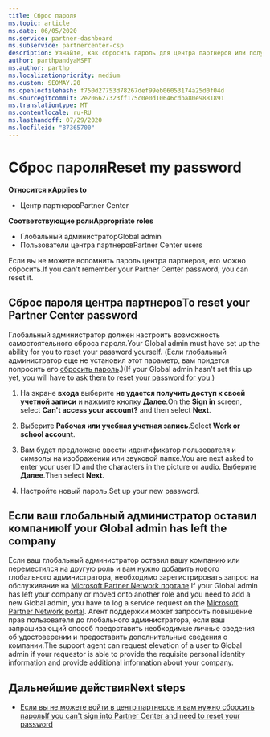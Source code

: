 ```yaml
---
title: Сброс пароля
ms.topic: article
ms.date: 06/05/2020
ms.service: partner-dashboard
ms.subservice: partnercenter-csp
description: Узнайте, как сбросить пароль для центра партнеров или получить помощь от глобального администратора вашей компании. Кроме того, Узнайте, как добавить нового глобального администратора центра партнеров.
author: parthpandyaMSFT
ms.author: parthp
ms.localizationpriority: medium
ms.custom: SEOMAY.20
ms.openlocfilehash: f750d27753d78267def99eb06053174a25d0f04d
ms.sourcegitcommit: 2e206627323ff175c0e0d10646cdba80e9881891
ms.translationtype: MT
ms.contentlocale: ru-RU
ms.lasthandoff: 07/29/2020
ms.locfileid: "87365700"
---
```

# <a name="reset-my-password"></a><span data-ttu-id="2de41-103">Сброс пароля</span><span class="sxs-lookup"><span data-stu-id="2de41-103">Reset my password</span></span>

<span data-ttu-id="2de41-104">**Относится к**</span><span class="sxs-lookup"><span data-stu-id="2de41-104">**Applies to**</span></span>

- <span data-ttu-id="2de41-105">Центр партнеров</span><span class="sxs-lookup"><span data-stu-id="2de41-105">Partner Center</span></span>
 
<span data-ttu-id="2de41-106">**Соответствующие роли**</span><span class="sxs-lookup"><span data-stu-id="2de41-106">**Appropriate roles**</span></span>

- <span data-ttu-id="2de41-107">Глобальный администратор</span><span class="sxs-lookup"><span data-stu-id="2de41-107">Global admin</span></span>
- <span data-ttu-id="2de41-108">Пользователи центра партнеров</span><span class="sxs-lookup"><span data-stu-id="2de41-108">Partner Center users</span></span>


<span data-ttu-id="2de41-109">Если вы не можете вспомнить пароль центра партнеров, его можно сбросить.</span><span class="sxs-lookup"><span data-stu-id="2de41-109">If you can't remember your Partner Center password, you can reset it.</span></span>

## <a name="to-reset-your-partner-center-password"></a><span data-ttu-id="2de41-110">Сброс пароля центра партнеров</span><span class="sxs-lookup"><span data-stu-id="2de41-110">To reset your Partner Center password</span></span>

<span data-ttu-id="2de41-111">Глобальный администратор должен настроить возможность самостоятельного сброса пароля.</span><span class="sxs-lookup"><span data-stu-id="2de41-111">Your Global admin must have set up the ability for you to reset your password yourself.</span></span> <span data-ttu-id="2de41-112">(Если глобальный администратор еще не установил этот параметр, вам придется попросить его [сбросить пароль](reset-a-user-password.md).)</span><span class="sxs-lookup"><span data-stu-id="2de41-112">(If your Global admin hasn't set this up yet, you will have to ask them to [reset your password for you](reset-a-user-password.md).)</span></span>

1. <span data-ttu-id="2de41-113">На экране **входа** выберите **не удается получить доступ к своей учетной записи** и нажмите кнопку **Далее**.</span><span class="sxs-lookup"><span data-stu-id="2de41-113">On the **Sign in** screen, select **Can't access your account?** and then select **Next**.</span></span>

2. <span data-ttu-id="2de41-114">Выберите **Рабочая или учебная учетная запись**.</span><span class="sxs-lookup"><span data-stu-id="2de41-114">Select **Work or school account**.</span></span>

3. <span data-ttu-id="2de41-115">Вам будет предложено ввести идентификатор пользователя и символы на изображении или звуковой папке.</span><span class="sxs-lookup"><span data-stu-id="2de41-115">You are next asked to enter your user ID and the characters in the picture or audio.</span></span> <span data-ttu-id="2de41-116">Выберите **Далее**.</span><span class="sxs-lookup"><span data-stu-id="2de41-116">Then select **Next**.</span></span>

4. <span data-ttu-id="2de41-117">Настройте новый пароль.</span><span class="sxs-lookup"><span data-stu-id="2de41-117">Set up your new password.</span></span>

## <a name="if-your-global-admin-has-left-the-company"></a><span data-ttu-id="2de41-118">Если ваш глобальный администратор оставил компанию</span><span class="sxs-lookup"><span data-stu-id="2de41-118">If your Global admin has left the company</span></span>

<span data-ttu-id="2de41-119">Если ваш глобальный администратор оставил вашу компанию или переместился на другую роль и вам нужно добавить нового глобального администратора, необходимо зарегистрировать запрос на обслуживание на [Microsoft Partner Network портале](https://partner.microsoft.com/commercial#/).</span><span class="sxs-lookup"><span data-stu-id="2de41-119">If your Global admin has left your company or moved onto another role and you need to add a new Global admin, you have to log a service request on the [Microsoft Partner Network portal](https://partner.microsoft.com/commercial#/).</span></span> <span data-ttu-id="2de41-120">Агент поддержки может запросить повышение прав пользователя до глобального администратора, если ваш запрашивающий способ предоставить необходимые личные сведения об удостоверении и предоставить дополнительные сведения о компании.</span><span class="sxs-lookup"><span data-stu-id="2de41-120">The support agent can request elevation of a user to Global admin if your requestor is able to provide the requisite personal identity information and provide additional information about your company.</span></span>

## <a name="next-steps"></a><span data-ttu-id="2de41-121">Дальнейшие действия</span><span class="sxs-lookup"><span data-stu-id="2de41-121">Next steps</span></span>

- [<span data-ttu-id="2de41-122">Если вы не можете войти в центр партнеров и вам нужно сбросить пароль</span><span class="sxs-lookup"><span data-stu-id="2de41-122">If you can't sign into Partner Center and need to reset your password</span></span>](unable-to-sign-in.md)